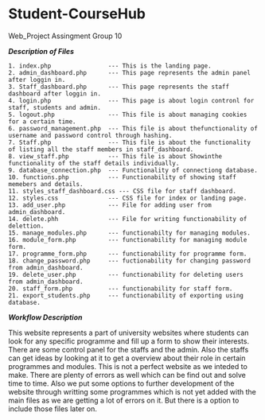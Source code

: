 # Student-CourseHub

Web_Project Assingment Group 10


***Description of Files***

	1. index.php                --- This is the landing page.
    2. admin_dashboard.php      --- This page represents the admin panel after loggin in.
    3. Staff_dashboard.php      --- This page represents the staff dashboard after loggin in.
    4. login.php                --- This page is about login contronl for staff, students and admin.
    5. logout.php               --- This file is about managing cookies for a certain time.
    6. password_management.php  --- This file is about thefunctionality of username and password control through hashing.
    7. Staff.php                --- This file is about the functionality of listing all the staff members in staff_dashboard.
    8. view_staff.php           --- This file is about Showinthe functionality of the staff details individually.
    9. database_connection.php  --- Functionality of connectiong database.
    10. functions.php           --- Functionability of showing staff memebers and details.
    11. styles_staff_dashboard.css --- CSS file for staff dashboard.
    12. styles.css              --- CSS file for index or landing page.
    13. add_user.php            --- File for adding user from admin_dashboard.
    14. delete.phh              --- File for writing functionability of delettion.
    15. manage_modules.php      --- functionabilty for managing modules.
    16. module_form.php         --- functionability for managing module form.
    17. programme_form.php      --- functionability for programme form.
    18. change_password.php     --- fuctionability for changing password from admin_dashboard.
    19. delete_user.php         --- functionability for deleting users from admin_dashboard.
    20. staff_form.php          --- functionability for staff form.
    21. export_students.php     --- functionability of exporting using database.


***Workflow Description***

This website represents a part of university websites where students can look for any specific programme and fill up a form to show their interests. There are some control panel for the staffs and the admin. Also the staffs can get ideas by looking at it to get a overview about their role in certain programmes and modules. This is not a perfect website as we inteded to make. There are plenty of errors as well which can be find out and solve time to time. Also we put some options to further development of the website through writting some programmes which is not yet added with the main files as we are getting a lot of errors on it. But there is a option to include those files later on.



